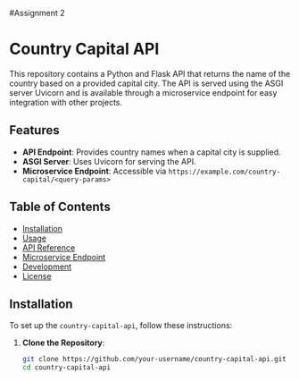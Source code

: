 #Assignment 2 



# Country Capital API

This repository contains a Python and Flask API that returns the name of the country based on a provided capital city. The API is served using the ASGI server Uvicorn and is available through a microservice endpoint for easy integration with other projects.

## Features

- **API Endpoint**: Provides country names when a capital city is supplied.
- **ASGI Server**: Uses Uvicorn for serving the API.
- **Microservice Endpoint**: Accessible via `https://example.com/country-capital/<query-params>`

## Table of Contents

- [Installation](#installation)
- [Usage](#usage)
- [API Reference](#api-reference)
- [Microservice Endpoint](#microservice-endpoint)
- [Development](#development)
- [License](#license)

## Installation

To set up the `country-capital-api`, follow these instructions:

1. **Clone the Repository**:

   ```bash
   git clone https://github.com/your-username/country-capital-api.git
   cd country-capital-api
